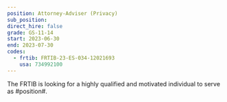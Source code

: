```yaml
---
position: Attorney-Adviser (Privacy)
sub_position:
direct_hire: false
grade: GS-11-14
start: 2023-06-30
end: 2023-07-30
codes:
  - frtib: FRTIB-23-ES-034-12021693
    usa: 734992100
---
```


The FRTIB is looking for a highly qualified and motivated individual to serve as #position#.

